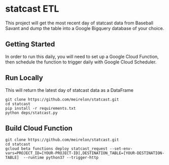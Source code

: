 # statcast ETL

This project will get the most recent day of statcast data from Baseball Savant
and dump the table into a Google Bigquery database of your choice.

## Getting Started
In order to run this daily, you will need to set up a Google Cloud Function,
then schedule the function to trigger daily with Google Cloud Scheduler.

## Run Locally
This will return the latest day of statcast data as a DataFrame
```
git clone https://github.com/meirelon/statcast.git
cd statcast
pip install -r requirements.txt
python deps/statcast.py
```

## Build Cloud Function
```
git clone https://github.com/meirelon/statcast.git
cd statcast
gcloud beta functions deploy statcast_request --set-env-vars=PROJECT_ID=[YOUR-PROJECT-ID],DESTINATION_TABLE=[YOUR-DESTINATION-TABLE]  --runtime python37 --trigger-http
```
